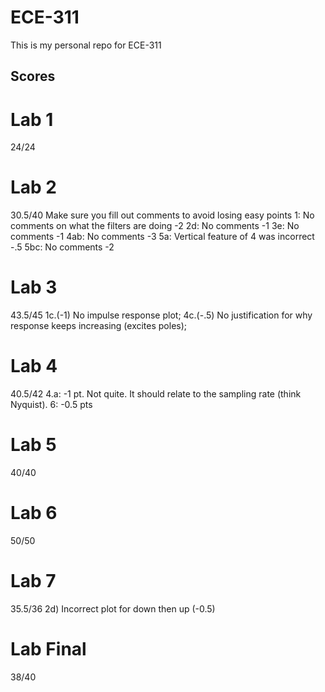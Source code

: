 # ECE-311
This is my personal repo for ECE-311



## Scores
# Lab 1
24/24

# Lab 2
30.5/40
Make sure you fill out comments to avoid losing easy points 
1: No comments on what the filters are doing -2 
2d: No comments -1 
3e: No comments -1 
4ab: No comments -3 
5a: Vertical feature of 4 was incorrect -.5 
5bc: No comments -2

# Lab 3
43.5/45
1c.(-1) No impulse response plot; 
4c.(-.5) No justification for why response keeps increasing (excites poles);

# Lab 4
40.5/42
4.a: -1 pt. Not quite. It should relate to the sampling rate (think Nyquist). 
6: -0.5 pts

# Lab 5
40/40

# Lab 6
50/50

# Lab 7
35.5/36
2d) Incorrect plot for down then up (-0.5)

# Lab Final
38/40 
